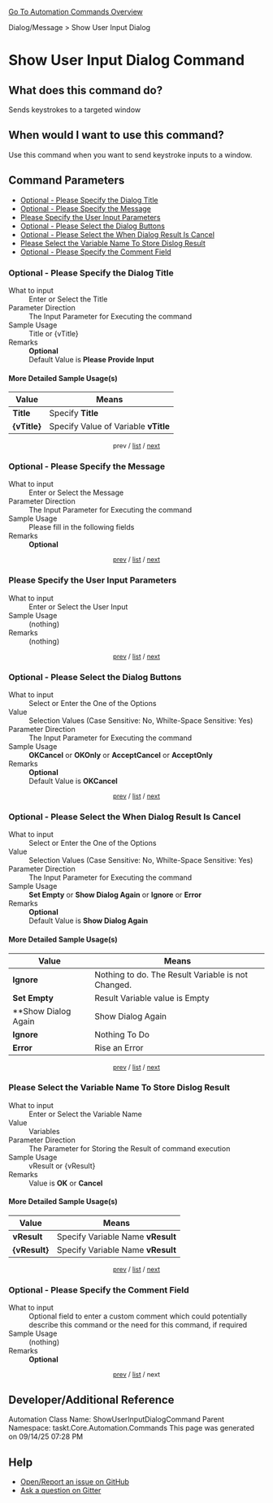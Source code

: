 <!--TITLE: Show User Input Dialog Command -->
<!-- SUBTITLE: a command in the Dialog/Message group. -->
[Go To Automation Commands Overview](/automation-commands.md)


Dialog/Message &gt; Show User Input Dialog


# Show User Input Dialog Command


## What does this command do?
Sends keystrokes to a targeted window


## When would I want to use this command?
Use this command when you want to send keystroke inputs to a window.


<a id="param_list"></a>
## Command Parameters
- [Optional - Please Specify the Dialog Title](#param_0)
- [Optional - Please Specify the Message](#param_1)
- [Please Specify the User Input Parameters](#param_2)
- [Optional - Please Select the Dialog Buttons](#param_3)
- [Optional - Please Select the When Dialog Result Is Cancel](#param_4)
- [Please Select the Variable Name To Store Dislog Result](#param_5)
- [Optional - Please Specify the Comment Field](#param_6)


<a id="param_0"></a>
### Optional - Please Specify the Dialog Title


<dl>
<dt>What to input</dt><dd>Enter or Select the Title</dd>
<dt>Parameter Direction</dt><dd>The Input Parameter for Executing the command</dd>
<dt>Sample Usage</dt><dd>Title or {vTitle}</dd>
<dt>Remarks</dt><dd><strong>Optional</strong><br>Default Value is <strong>Please Provide Input</strong></dd>
</dl>




#### More Detailed Sample Usage(s)
| Value | Means |
|---|---|
| <strong>Title</strong> | Specify **Title** |
| <strong>{vTitle}</strong> | Specify Value of Variable **vTitle** |


<div style="font-size: 90%; text-align: center">


prev / [list](#param_list) / [next](#param_1)


</div>


<a id="param_1"></a>
### Optional - Please Specify the Message


<dl>
<dt>What to input</dt><dd>Enter or Select the Message</dd>
<dt>Parameter Direction</dt><dd>The Input Parameter for Executing the command</dd>
<dt>Sample Usage</dt><dd>Please fill in the following fields</dd>
<dt>Remarks</dt><dd><strong>Optional</strong><br></dd>
</dl>




<div style="font-size: 90%; text-align: center">


[prev](#param_1) / [list](#param_list) / [next](#param_2)


</div>


<a id="param_2"></a>
### Please Specify the User Input Parameters


<dl>
<dt>What to input</dt><dd>Enter or Select the User Input</dd>
<dt>Sample Usage</dt><dd>(nothing)</dd>
<dt>Remarks</dt><dd>(nothing)</dd>
</dl>




<div style="font-size: 90%; text-align: center">


[prev](#param_2) / [list](#param_list) / [next](#param_3)


</div>


<a id="param_3"></a>
### Optional - Please Select the Dialog Buttons


<dl>
<dt>What to input</dt><dd>Select or Enter the One of the Options</dd>
<dt>Value</dt><dd>Selection Values (Case Sensitive: No, Whilte-Space Sensitive: Yes)</dd>
<dt>Parameter Direction</dt><dd>The Input Parameter for Executing the command</dd>
<dt>Sample Usage</dt><dd><strong>OKCancel</strong> or  <strong>OKOnly</strong> or  <strong>AcceptCancel</strong> or  <strong>AcceptOnly</strong></dd>
<dt>Remarks</dt><dd><strong>Optional</strong><br>Default Value is <strong>OKCancel</strong></dd>
</dl>




<div style="font-size: 90%; text-align: center">


[prev](#param_3) / [list](#param_list) / [next](#param_4)


</div>


<a id="param_4"></a>
### Optional - Please Select the When Dialog Result Is Cancel


<dl>
<dt>What to input</dt><dd>Select or Enter the One of the Options</dd>
<dt>Value</dt><dd>Selection Values (Case Sensitive: No, Whilte-Space Sensitive: Yes)</dd>
<dt>Parameter Direction</dt><dd>The Input Parameter for Executing the command</dd>
<dt>Sample Usage</dt><dd><strong>Set Empty</strong> or  <strong>Show Dialog Again</strong> or  <strong>Ignore</strong> or  <strong>Error</strong></dd>
<dt>Remarks</dt><dd><strong>Optional</strong><br>Default Value is <strong>Show Dialog Again</strong></dd>
</dl>




#### More Detailed Sample Usage(s)
| Value | Means |
|---|---|
| <strong>Ignore</strong> | Nothing to do. The Result Variable is not Changed. |
| <strong>Set Empty</strong> | Result Variable value is Empty |
| **Show Dialog Again | Show Dialog Again |
| <strong>Ignore</strong> | Nothing To Do |
| <strong>Error</strong> | Rise an Error |


<div style="font-size: 90%; text-align: center">


[prev](#param_4) / [list](#param_list) / [next](#param_5)


</div>


<a id="param_5"></a>
### Please Select the Variable Name To Store Dislog Result


<dl>
<dt>What to input</dt><dd>Enter or Select the Variable Name</dd>
<dt>Value</dt><dd>Variables</dd>
<dt>Parameter Direction</dt><dd>The Parameter for Storing the Result of command execution</dd>
<dt>Sample Usage</dt><dd>vResult or {vResult}</dd>
<dt>Remarks</dt><dd>Value is <strong>OK</strong> or <strong>Cancel</strong></dd>
</dl>




#### More Detailed Sample Usage(s)
| Value | Means |
|---|---|
| <strong>vResult</strong> | Specify Variable Name **vResult** |
| <strong>{vResult}</strong> | Specify Variable Name **vResult** |


<div style="font-size: 90%; text-align: center">


[prev](#param_5) / [list](#param_list) / [next](#param_6)


</div>


<a id="param_6"></a>
### Optional - Please Specify the Comment Field


<dl>
<dt>What to input</dt><dd>Optional field to enter a custom comment which could potentially describe this command or the need for this command, if required</dd>
<dt>Sample Usage</dt><dd>(nothing)</dd>
<dt>Remarks</dt><dd><strong>Optional</strong><br></dd>
</dl>




<div style="font-size: 90%; text-align: center">


[prev](#param_6) / [list](#param_list) / next


</div>


## Developer/Additional Reference
Automation Class Name: ShowUserInputDialogCommand
Parent Namespace: taskt.Core.Automation.Commands
This page was generated on 09/14/25 07:28 PM


## Help
- [Open/Report an issue on GitHub](https://github.com/rcktrncn/taskt/issues/new)
- [Ask a question on Gitter](https://gitter.im/taskt-rpa/Lobby)
